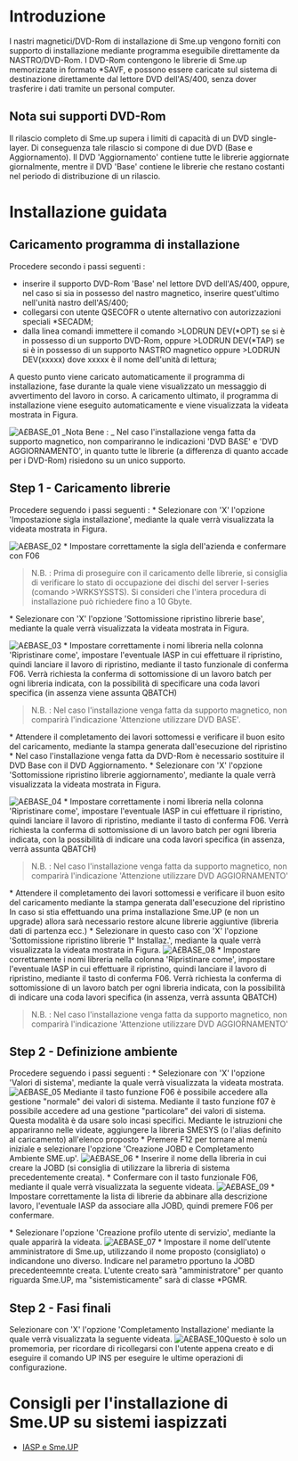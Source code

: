 # Introduzione
I nastri magnetici/DVD-Rom di installazione di Sme.up vengono forniti con supporto di installazione mediante programma eseguibile direttamente da NASTRO/DVD-Rom.
I DVD-Rom contengono le librerie di Sme.up memorizzate in formato \*SAVF, e possono essere caricate sul sistema di destinazione direttamente dal lettore DVD dell'AS/400, senza dover trasferire i dati tramite un personal computer.

## Nota sui supporti DVD-Rom
Il rilascio completo di Sme.up supera i limiti di capacità di un DVD single-layer. Di conseguenza tale rilascio si compone di due DVD (Base e Aggiornamento).
Il DVD 'Aggiornamento' contiene tutte le librerie aggiornate giornalmente, mentre il DVD 'Base' contiene le librerie che restano costanti nel periodo di distribuzione di un rilascio.

# Installazione guidata
## Caricamento programma di installazione
Procedere secondo i passi seguenti : 
 - inserire il supporto DVD-Rom 'Base' nel lettore DVD dell'AS/400, oppure, nel caso si sia in possesso del nastro magnetico, inserire quest'ultimo nell'unità nastro dell'AS/400;
 - collegarsi con utente QSECOFR o utente alternativo con autorizzazioni speciali \*SECADM;
 - dalla linea comandi immettere il comando >LODRUN DEV(\*OPT) se si è in possesso di un supporto DVD-Rom, oppure >LODRUN DEV(\*TAP) se si è in possesso di un supporto NASTRO magnetico oppure >LODRUN DEV(xxxxx) dove xxxxx è il nome dell'unità di lettura;

A questo punto viene caricato automaticamente il programma di installazione, fase durante la quale viene visualizzato un messaggio di avvertimento del lavoro in corso.
A caricamento ultimato, il programma di installazione viene eseguito automaticamente e viene visualizzata la videata mostrata in Figura.

![A£BASE_01](http://localhost:3000/immagini/A£BASE_IN1/AXBASE_01.png)
_Nota Bene : _ Nel caso l'installazione venga fatta da supporto magnetico, non compariranno le indicazioni 'DVD BASE' e 'DVD AGGIORNAMENTO', in quanto tutte le librerie (a differenza di quanto accade per i DVD-Rom) risiedono su un unico supporto.

## Step 1 - Caricamento librerie
Procedere seguendo i passi seguenti : 
 \* Selezionare con 'X' l'opzione 'Impostazione sigla installazione', mediante la quale verrà visualizzata la videata mostrata in Figura.

![A£BASE_02](http://localhost:3000/immagini/A£BASE_IN1/AXBASE_02.png)
 \* Impostare correttamente la sigla dell'azienda e confermare con F06
>N.B. :  Prima di proseguire con il caricamento delle librerie, si consiglia di verificare lo stato di occupazione dei dischi del server I-series (comando >WRKSYSSTS). Si consideri che l'intera procedura di installazione può richiedere fino a 10 Gbyte.

 \* Selezionare con 'X' l'opzione 'Sottomissione ripristino librerie base', mediante la quale verrà visualizzata la videata mostrata in Figura.

![A£BASE_03](http://localhost:3000/immagini/A£BASE_IN1/AXBASE_03.png)
 \* Impostare correttamente i nomi libreria nella colonna 'Ripristinare come', impostare l'eventuale IASP in cui effettuare il ripristino, quindi lanciare il lavoro di ripristino, mediante il tasto funzionale di conferma F06. Verrà richiesta la conferma di sottomissione di un lavoro batch per ogni libreria indicata, con la possibilità di specificare una coda lavori specifica (in assenza viene assunta QBATCH)
>N.B. :  Nel caso l'installazione venga fatta da supporto magnetico, non comparirà l'indicazione 'Attenzione utilizzare DVD BASE'.

 \* Attendere il completamento dei lavori sottomessi e verificare il buon esito del caricamento, mediante la stampa generata dall'esecuzione del ripristino
 \* Nel caso l'installazione venga fatta da DVD-Rom è necessario sostituire il DVD Base con il DVD Aggiornamento.
 \* Selezionare con 'X' l'opzione 'Sottomissione ripristino librerie aggiornamento', mediante la quale verrà visualizzata la videata mostrata in Figura.

![A£BASE_04](http://localhost:3000/immagini/A£BASE_IN1/AXBASE_04.png) \* Impostare correttamente i nomi libreria nella colonna 'Ripristinare come', impostare l'eventuale IASP in cui effettuare il ripristino, quindi lanciare il lavoro di ripristino, mediante il tasto di conferma F06. Verrà richiesta la conferma di sottomissione di un lavoro batch per ogni libreria indicata, con la possibilità di indicare una coda lavori specifica (in assenza, verrà assunta QBATCH)
>N.B. :  Nel caso l'installazione venga fatta da supporto magnetico, non comparirà l'indicazione 'Attenzione utilizzare DVD AGGIORNAMENTO'

 \* Attendere il completamento dei lavori sottomessi e verificare il buon esito del caricamento mediante la stampa generata dall'esecuzione del ripristino
In caso si stia effettuando una prima installazione Sme.UP (e non un upgrade) allora sarà necessario restore alcune librerie aggiuntive (libreria dati di partenza ecc.)
 \* Selezionare in questo caso con 'X' l'opzione 'Sottomissione ripristino librerie 1° Installaz.', mediante la quale verrà visualizzata la videata mostrata in Figura.
![A£BASE_08](http://localhost:3000/immagini/A£BASE_IN1/AXBASE_08.png) \* Impostare correttamente i nomi libreria nella colonna 'Ripristinare come', impostare l'eventuale IASP in cui effettuare il ripristino, quindi lanciare il lavoro di ripristino, mediante il tasto di conferma F06. Verrà richiesta la conferma di sottomissione di un lavoro batch per ogni libreria indicata, con la possibilità di indicare una coda lavori specifica (in assenza, verrà assunta QBATCH)
>N.B. :  Nel caso l'installazione venga fatta da supporto magnetico, non comparirà l'indicazione 'Attenzione utilizzare DVD AGGIORNAMENTO'

## Step 2 - Definizione ambiente
Procedere seguendo i passi seguenti : 
 \* Selezionare con 'X' l'opzione 'Valori di sistema', mediante la quale verrà visualizzata la videata mostrata.
![A£BASE_05](http://localhost:3000/immagini/A£BASE_IN1/AXBASE_05.png)
Mediante il tasto funzione F06 è possibile accedere alla gestione "normale" dei valori di sistema.
Mediante il tasto funzione f07 è possibile accedere ad una gestione "particolare" dei valori di sistema. Questa modalità è da usare solo incasi specifici.
Mediante le istruzioni che appariranno nelle videate, aggiungere la libreria SMESYS (o l'alias definito al caricamento) all'elenco proposto
 \* Premere F12 per tornare al menù iniziale e selezionare l'opzione 'Creazione JOBD e Completamento Ambiente SME.up'.
![A£BASE_06](http://localhost:3000/immagini/A£BASE_IN1/AXBASE_06.png)
 \* Inserire il nome della libreria in cui creare la JOBD (si consiglia di utilizzare la libreria di sistema precedentemente creata).
 \* Confermare con il tasto funzionale F06, mediante il quale verrà visualizzata la seguente videata.
![A£BASE_09](http://localhost:3000/immagini/A£BASE_IN1/AXBASE_09.png)
 \* Impostare correttamente la lista di librerie da abbinare alla descrizione lavoro, l'eventuale IASP da associare alla JOBD, quindi premere F06 per confermare.

 \* Selezionare l'opzione 'Creazione profilo utente di servizio', mediante la quale apparirà la videata.
![A£BASE_07](http://localhost:3000/immagini/A£BASE_IN1/AXBASE_07.png)
 \* Impostare il nome dell'utente amministratore di Sme.up, utilizzando il nome proposto (consigliato) o indicandone uno diverso. Indicare nel parametro pportuno la JOBD precedenteemnte creata.
L'utente creato sarà "amministratore" per quanto riguarda Sme.UP, ma "sistemisticamente" sarà di classe \*PGMR.

## Step 2 - Fasi finali
Selezionare con 'X' l'opzione 'Completamento Installazione' mediante la quale verrà visualizzata la seguente videata.
![A£BASE_10](http://localhost:3000/immagini/A£BASE_IN1/AXBASE_10.png)Questo è solo un promemoria, per ricordare di ricollegarsi con l'utente appena creato e di eseguire il comando UP INS per eseguire le ultime operazioni di configurazione.

# Consigli per l'installazione di Sme.UP su sistemi iaspizzati
- [IASP e Sme.UP](Sorgenti/DOC/TA/B£AMO/A£BASE_IA1)
